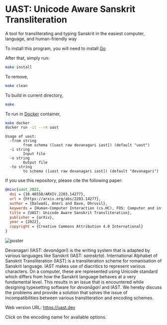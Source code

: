 # UAST: Unicode Aware Sanskrit Transliteration

A tool for transliterating and typing Sanskrit in the easiest
computer, language, and human-friendly way

To install this program, you will need to install [Go](https://go.dev/)

After that, simply run:

```bash
make install
```

To remove,

```bash
make clean
```

To build in current directory,

```bash
make
```

To run in [Docker](https://www.docker.com/) container,

```bash
make docker
docker run -it --rm uast
```

```
Usage of uast:
  -from string
    	from schema ([uast raw devanagari iast]) (default "uast")
  -i string
    	Input file
  -o string
    	Output file
  -to string
    	to schema ([uast raw devanagari iast]) (default "devanagari")
```

If you use this repository, please cite the following paper:

```bibtex
@misc{uast_2022,
  doi = {10.48550/ARXIV.2203.14277},
  url = {https://arxiv.org/abs/2203.14277},
  author = {Dalwadi, Aneri and Dave, Dhruvil},
  keywords = {Human-Computer Interaction (cs.HC), FOS: Computer and information sciences, H.5.2},
  title = {UAST: Unicode Aware Sanskrit Transliteration},
  publisher = {arXiv},
  year = {2022},
  copyright = {Creative Commons Attribution 4.0 International}
}
```

![poster](/uast_poster.png)

Devanagari (IAST: _devanāgarī_) is the writing system that is adapted by various languages
like Sanskrit (IAST: _saṃskṛta_). International Alphabet of Sanskrit Transliteration (IAST) is
a transliteration scheme for romanisation of Sanskrit language. IAST makes use of diacritics
to represent various characters. On a computer, these are represented using Unicode standard
which differs from how the Sanskrit language behaves at a very fundamental level. This
results in an issue that is encountered while designing typesetting software for _devanāgarī_
and IAST. We hereby discuss the problems and provide a solution that solves the issue of
incompatibilities between various transliteration and encoding schemes.

Web version URL: https://uast.dev

Click on the encoding name for available options.
